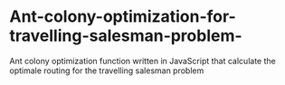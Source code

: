 # Ant-colony-optimization-for-travelling-salesman-problem-
Ant colony optimization function written in JavaScript that calculate the optimale routing for the travelling salesman problem 
